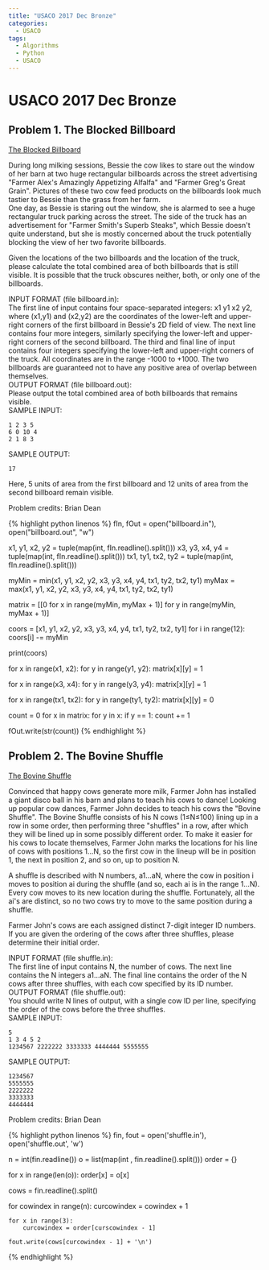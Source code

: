 ```yaml
---
title: "USACO 2017 Dec Bronze"
categories:
  - USACO
tags:
  - Algorithms
  - Python
  - USACO
---
```


# USACO 2017 Dec Bronze     

## Problem 1. The Blocked Billboard      

[The Blocked Billboard](http://usaco.org/index.php?page=viewproblem2&cpid=760)        

During long milking sessions, Bessie the cow likes to stare out the window of her barn at two huge rectangular billboards across the street advertising "Farmer Alex's Amazingly Appetizing Alfalfa" and "Farmer Greg's Great Grain". Pictures of these two cow feed products on the billboards look much tastier to Bessie than the grass from her farm.  
One day, as Bessie is staring out the window, she is alarmed to see a huge rectangular truck parking across the street. The side of the truck has an advertisement for "Farmer Smith's Superb Steaks", which Bessie doesn't quite understand, but she is mostly concerned about the truck potentially blocking the view of her two favorite billboards.  

Given the locations of the two billboards and the location of the truck, please calculate the total combined area of both billboards that is still visible. It is possible that the truck obscures neither, both, or only one of the billboards.  

INPUT FORMAT (file billboard.in):  
The first line of input contains four space-separated integers: x1 y1 x2 y2, where (x1,y1) and (x2,y2) are the coordinates of the lower-left and upper-right corners of the first billboard in Bessie's 2D field of view. The next line contains four more integers, similarly specifying the lower-left and upper-right corners of the second billboard. The third and final line of input contains four integers specifying the lower-left and upper-right corners of the truck. All coordinates are in the range -1000 to +1000. The two billboards are guaranteed not to have any positive area of overlap between themselves.  
OUTPUT FORMAT (file billboard.out):  
Please output the total combined area of both billboards that remains visible.  
SAMPLE INPUT:
```
1 2 3 5
6 0 10 4
2 1 8 3
```
SAMPLE OUTPUT:  
```
17
```
Here, 5 units of area from the first billboard and 12 units of area from the second billboard remain visible.  

Problem credits: Brian Dean  

{% highlight python linenos %}
fIn, fOut = open("billboard.in"), open("billboard.out", "w")

x1, y1, x2, y2 = tuple(map(int, fIn.readline().split()))
x3, y3, x4, y4 = tuple(map(int, fIn.readline().split()))
tx1, ty1, tx2, ty2 = tuple(map(int, fIn.readline().split()))

myMin = min(x1, y1, x2, y2, x3, y3, x4, y4, tx1, ty2, tx2, ty1)
myMax = max(x1, y1, x2, y2, x3, y3, x4, y4, tx1, ty2, tx2, ty1)

matrix = [[0 for x in range(myMin, myMax + 1)] for y in range(myMin, myMax + 1)]

coors = [x1, y1, x2, y2, x3, y3, x4, y4, tx1, ty2, tx2, ty1]
for i in range(12):
    coors[i] -= myMin

print(coors)

for x in range(x1, x2):
    for y in range(y1, y2):
        matrix[x][y] = 1

for x in range(x3, x4):
    for y in range(y3, y4):
        matrix[x][y] = 1

for x in range(tx1, tx2):
    for y in range(ty1, ty2):
        matrix[x][y] = 0

count = 0
for x in matrix:
    for y in x:
        if y == 1:
            count += 1

fOut.write(str(count))
{% endhighlight %}

## Problem 2. The Bovine Shuffle        

[The Bovine Shuffle](http://usaco.org/index.php?page=viewproblem2&cpid=760)      

Convinced that happy cows generate more milk, Farmer John has installed a giant disco ball in his barn and plans to teach his cows to dance!
Looking up popular cow dances, Farmer John decides to teach his cows the "Bovine Shuffle". The Bovine Shuffle consists of his N cows (1≤N≤100) lining up in a row in some order, then performing three "shuffles" in a row, after which they will be lined up in some possibly different order. To make it easier for his cows to locate themselves, Farmer John marks the locations for his line of cows with positions 1…N, so the first cow in the lineup will be in position 1, the next in position 2, and so on, up to position N.  

A shuffle is described with N numbers, a1…aN, where the cow in position i moves to position ai during the shuffle (and so, each ai is in the range 1…N). Every cow moves to its new location during the shuffle. Fortunately, all the ai's are distinct, so no two cows try to move to the same position during a shuffle.  

Farmer John's cows are each assigned distinct 7-digit integer ID numbers. If you are given the ordering of the cows after three shuffles, please determine their initial order.  

INPUT FORMAT (file shuffle.in):  
The first line of input contains N, the number of cows. The next line contains the N integers a1…aN. The final line contains the order of the N cows after three shuffles, with each cow specified by its ID number.  
OUTPUT FORMAT (file shuffle.out):  
You should write N lines of output, with a single cow ID per line, specifying the order of the cows before the three shuffles.   
SAMPLE INPUT:   
```
5
1 3 4 5 2
1234567 2222222 3333333 4444444 5555555
```
SAMPLE OUTPUT:  

```
1234567
5555555
2222222
3333333
4444444
```
Problem credits: Brian Dean  

{% highlight python linenos %}
fin, fout = open('shuffle.in'), open('shuffle.out', 'w')

n = int(fin.readline())
o = list(map(int , fin.readline().split()))
order = {}

for x in range(len(o)):
    order[x] = o[x]


cows = fin.readline().split()

for cowindex in range(n):
    curcowindex = cowindex + 1

    for x in range(3):
        curcowindex = order[curscowindex - 1]

    fout.write(cows[curcowindex - 1] + '\n')
{% endhighlight %}
